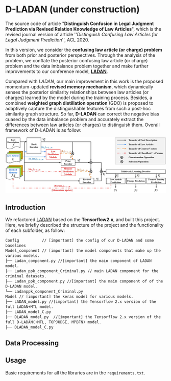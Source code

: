 # D-LADAN (under construction) 
The source code of article "**Distinguish Confusion in Legal Judgment Prediction via Revised Relation Knowledge of Law Articles**", which is the revised journal version of article ''*Distinguish Confusing Law Articles for Legal Judgment Prediction*'', ACL 2020.

In this version, we consider the **confusing law article (or charge) problem** from both prior and posterior perspectives.
Through the analysis of the problem, we conflate the posterior confusing law article (or charge) problem and the data imbalance problem together and make further improvements to our conference model, [**LADAN**](https://github.com/prometheusXN/LADAN).

Compared with *LADAN*, our main improvement in this work is the proposed momentum-updated **revised memory mechanism**, which dynamically senses the posterior similarity relationships between law articles (or charges) learned by the model during the training process. Besides, a combined **weighted graph distillation operation** (GDO) is proposed to adaptively capture the distinguishable features from such a post-hoc similarity graph structure. So far, **D-LADAN** can correct the negative bias cuased by the data imbalance problem and accurately extract the differences between law articles (or charges) to distinguish them. Overall framework of D-LADAN is as follow:

![image](https://github.com/prometheusXN/D-LADAN/blob/main/fig/Framework%20of%20D_Ladan.jpg)

## Introduction
We refactored [LADAN](https://github.com/prometheusXN/LADAN) based on the **Tensorflow2.x**, and built this project.
Here, we briefly described the structure of the project and the functionality of each subfolder, as follow:

```
Config			// [important] the config of our D-LADAN and some baselines
Model_component // [important] the model components that make up the various models.
├── Ladan_component.py //[important] the main component of LADAN model.
├── Ladan_ppk_component_Criminal.py // main LADAN component for the criminal datasets.
├── Ladan_ppk_component.py //[important] the main component of of the D-LADAN model.
└── Ladanppk_component_Criminal.py 
Model // [important] the keras model for various models.
├── LADAN_model.py //[important] the Tensorflow 2.x version of the full LADAN+MTL model.
├── LADAN_model_C.py
├── DLADAN_model.py  //[important] the Tensorflow 2.x version of the full D-LADAN(+MTL, TOPJUDGE, MPBFN) model.
├── DLADAN_model_C.py
```

## Data Processing

## Usage
Basic requirements for all the libraries are in the `requirements.txt`. 

